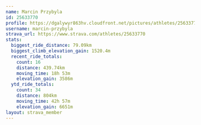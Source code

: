 ```yaml
---
name: Marcin Przybyla
id: 25633770
profile: https://dgalywyr863hv.cloudfront.net/pictures/athletes/25633770/12947173/2/large.jpg
username: marcin-przybyla
strava_url: https://www.strava.com/athletes/25633770
stats:
  biggest_ride_distance: 79.09km
  biggest_climb_elevation_gain: 1520.4m
  recent_ride_totals:
    count: 16
    distance: 439.74km
    moving_time: 18h 53m
    elevation_gain: 3586m
  ytd_ride_totals:
    count: 34
    distance: 804km
    moving_time: 42h 57m
    elevation_gain: 6651m
layout: strava_member
--- 
```

